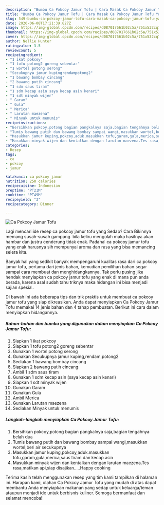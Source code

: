```yaml
---
description: "Bumbu Ca Pokcoy Jamur Tofu | Cara Masak Ca Pokcoy Jamur Tofu Yang Sedap"
title: "Bumbu Ca Pokcoy Jamur Tofu | Cara Masak Ca Pokcoy Jamur Tofu Yang Sedap"
slug: 549-bumbu-ca-pokcoy-jamur-tofu-cara-masak-ca-pokcoy-jamur-tofu-yang-sedap
date: 2020-06-08T17:21:39.827Z
image: https://img-global.cpcdn.com/recipes/d087017661b02c5a/751x532cq70/ca-pokcoy-jamur-tofu-foto-resep-utama.jpg
thumbnail: https://img-global.cpcdn.com/recipes/d087017661b02c5a/751x532cq70/ca-pokcoy-jamur-tofu-foto-resep-utama.jpg
cover: https://img-global.cpcdn.com/recipes/d087017661b02c5a/751x532cq70/ca-pokcoy-jamur-tofu-foto-resep-utama.jpg
author: Nellie Hunter
ratingvalue: 3.5
reviewcount: 5
recipeingredient:
- "1 ikat pokcoy"
- "1 tofu potong2 goreng sebentar"
- "1 wortel potong serong"
- "Secukupnya jamur kupingrendampotong2"
- "1 bawang bombay cincang"
- "2 bawang putih cincang"
- "1 sdm saus tiram"
- "1 sdm kecap asin saya kecap asin kenari"
- "1 sdt minyak wijen"
- " Garam"
- " Gula"
- " Merica"
- " Larutan maezena"
- " Minyak untuk menumis"
recipeinstructions:
- "Bersihkan pokcoy,potong bagian pangkalnya saja,bagian tengahnya belah dua"
- "Tumis bawang putih dan bawang bombay sampai wangi,masukkan wortel,beri air secukupnya"
- "Masukkan jamur kuping,pokcoy,aduk.masukkan tofu,garam,gula,merica,saus tiram dan kecap asin"
- "Masukkan minyak wijen dan kentalkan dengan larutan maezena.Tes rasa,matikan api,siap disajikan.....Happy cooking"
categories:
- Resep
tags:
- ca
- pokcoy
- jamur

katakunci: ca pokcoy jamur 
nutrition: 250 calories
recipecuisine: Indonesian
preptime: "PT21M"
cooktime: "PT49M"
recipeyield: "3"
recipecategory: Dinner

---
```



![Ca Pokcoy Jamur Tofu](https://img-global.cpcdn.com/recipes/d087017661b02c5a/751x532cq70/ca-pokcoy-jamur-tofu-foto-resep-utama.jpg)

Lagi mencari ide resep ca pokcoy jamur tofu yang Sedap? Cara Bikinnya memang susah-susah gampang. bila keliru mengolah maka hasilnya akan hambar dan justru cenderung tidak enak. Padahal ca pokcoy jamur tofu yang enak harusnya sih mempunyai aroma dan rasa yang bisa memancing selera kita.



Banyak hal yang sedikit banyak mempengaruhi kualitas rasa dari ca pokcoy jamur tofu, pertama dari jenis bahan, kemudian pemilihan bahan segar sampai cara membuat dan menghidangkannya. Tak perlu pusing jika hendak menyiapkan ca pokcoy jamur tofu yang enak di mana pun anda berada, karena asal sudah tahu triknya maka hidangan ini bisa menjadi sajian spesial.


Di bawah ini ada beberapa tips dan trik praktis untuk membuat ca pokcoy jamur tofu yang siap dikreasikan. Anda dapat menyiapkan Ca Pokcoy Jamur Tofu memakai 14 jenis bahan dan 4 tahap pembuatan. Berikut ini cara dalam menyiapkan hidangannya.

<!--inarticleads1-->

##### Bahan-bahan dan bumbu yang digunakan dalam menyiapkan Ca Pokcoy Jamur Tofu:

1. Siapkan 1 ikat pokcoy
1. Siapkan 1 tofu potong2 goreng sebentar
1. Gunakan 1 wortel potong serong
1. Gunakan Secukupnya jamur kuping,rendam,potong2
1. Sediakan 1 bawang bombay cincang
1. Siapkan 2 bawang putih cincang
1. Ambil 1 sdm saus tiram
1. Gunakan 1 sdm kecap asin (saya kecap asin kenari)
1. Siapkan 1 sdt minyak wijen
1. Gunakan  Garam
1. Gunakan  Gula
1. Ambil  Merica
1. Gunakan  Larutan maezena
1. Sediakan  Minyak untuk menumis




<!--inarticleads2-->

##### Langkah-langkah menyiapkan Ca Pokcoy Jamur Tofu:

1. Bersihkan pokcoy,potong bagian pangkalnya saja,bagian tengahnya belah dua
1. Tumis bawang putih dan bawang bombay sampai wangi,masukkan wortel,beri air secukupnya
1. Masukkan jamur kuping,pokcoy,aduk.masukkan tofu,garam,gula,merica,saus tiram dan kecap asin
1. Masukkan minyak wijen dan kentalkan dengan larutan maezena.Tes rasa,matikan api,siap disajikan.....Happy cooking




Terima kasih telah menggunakan resep yang tim kami tampilkan di halaman ini. Harapan kami, olahan Ca Pokcoy Jamur Tofu yang mudah di atas dapat membantu Anda menyiapkan makanan yang sedap untuk keluarga/teman ataupun menjadi ide untuk berbisnis kuliner. Semoga bermanfaat dan selamat mencoba!
